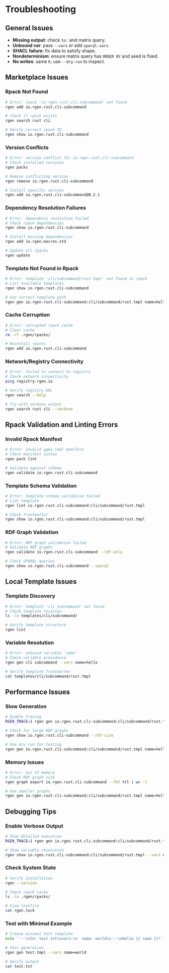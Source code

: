 # Troubleshooting

## General Issues

- **Missing output**: check `to:` and matrix query.
- **Unbound var**: pass `--vars` or add `sparql.vars`.
- **SHACL failure**: fix data to satisfy shape.
- **Nondeterminism**: ensure matrix query has `ORDER BY` and seed is fixed.
- **No writes**: same `K`; use `--dry-run` to inspect.

## Marketplace Issues

### Rpack Not Found

```bash
# Error: rpack 'io.rgen.rust.cli-subcommand' not found
rgen add io.rgen.rust.cli-subcommand

# Check if rpack exists
rgen search rust cli

# Verify correct rpack ID
rgen show io.rgen.rust.cli-subcommand
```

### Version Conflicts

```bash
# Error: version conflict for io.rgen.rust.cli-subcommand
# Check installed versions
rgen packs

# Remove conflicting version
rgen remove io.rgen.rust.cli-subcommand

# Install specific version
rgen add io.rgen.rust.cli-subcommand@0.2.1
```

### Dependency Resolution Failures

```bash
# Error: dependency resolution failed
# Check rpack dependencies
rgen show io.rgen.rust.cli-subcommand

# Install missing dependencies
rgen add io.rgen.macros.std

# Update all rpacks
rgen update
```

### Template Not Found in Rpack

```bash
# Error: template 'cli/subcommand/rust.tmpl' not found in rpack
# List available templates
rgen show io.rgen.rust.cli-subcommand

# Use correct template path
rgen gen io.rgen.rust.cli-subcommand:cli/subcommand/rust.tmpl name=hello
```

### Cache Corruption

```bash
# Error: corrupted rpack cache
# Clear cache
rm -rf .rgen/rpacks/

# Reinstall rpacks
rgen add io.rgen.rust.cli-subcommand
```

### Network/Registry Connectivity

```bash
# Error: failed to connect to registry
# Check network connectivity
ping registry.rgen.io

# Verify registry URL
rgen search --help

# Try with verbose output
rgen search rust cli --verbose
```

## Rpack Validation and Linting Errors

### Invalid Rpack Manifest

```bash
# Error: invalid ggen.toml manifest
# Check manifest syntax
rgen pack lint

# Validate against schema
rgen validate io.rgen.rust.cli-subcommand
```

### Template Schema Validation

```bash
# Error: template schema validation failed
# Lint template
rgen lint io.rgen.rust.cli-subcommand:cli/subcommand/rust.tmpl

# Check frontmatter
rgen show io.rgen.rust.cli-subcommand:cli/subcommand/rust.tmpl
```

### RDF Graph Validation

```bash
# Error: RDF graph validation failed
# Validate RDF graphs
rgen validate io.rgen.rust.cli-subcommand --rdf-only

# Check SPARQL queries
rgen show io.rgen.rust.cli-subcommand --sparql
```

## Local Template Issues

### Template Discovery

```bash
# Error: template 'cli subcommand' not found
# Check template location
ls -la templates/cli/subcommand/

# Verify template structure
rgen list
```

### Variable Resolution

```bash
# Error: unbound variable 'name'
# Check variable precedence
rgen gen cli subcommand --vars name=hello

# Verify template frontmatter
cat templates/cli/subcommand/rust.tmpl
```

## Performance Issues

### Slow Generation

```bash
# Enable tracing
RGEN_TRACE=1 rgen gen io.rgen.rust.cli-subcommand:cli/subcommand/rust.tmpl name=hello

# Check for large RDF graphs
rgen show io.rgen.rust.cli-subcommand --rdf-size

# Use dry run for testing
rgen gen io.rgen.rust.cli-subcommand:cli/subcommand/rust.tmpl name=hello --dry
```

### Memory Issues

```bash
# Error: out of memory
# Check RDF graph size
rgen graph export io.rgen.rust.cli-subcommand --fmt ttl | wc -l

# Use smaller graphs
rgen gen io.rgen.rust.cli-subcommand:cli/subcommand/rust.tmpl name=hello --vars graph_size=small
```

## Debugging Tips

### Enable Verbose Output

```bash
# Show detailed execution
RGEN_TRACE=1 rgen gen io.rgen.rust.cli-subcommand:cli/subcommand/rust.tmpl name=hello

# Show variable resolution
rgen show io.rgen.rust.cli-subcommand:cli/subcommand/rust.tmpl --vars name=hello --verbose
```

### Check System State

```bash
# Verify installation
rgen --version

# Check rpack cache
ls -la .rgen/rpacks/

# View lockfile
cat rgen.lock
```

### Test with Minimal Example

```bash
# Create minimal test template
echo '---\nto: test.txt\nvars:\n  name: world\n---\nHello {{ name }}!' > test.tmpl

# Test generation
rgen gen test.tmpl --vars name=world

# Verify output
cat test.txt
```

